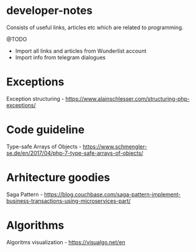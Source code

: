 # developer-notes
Consists of useful links, articles etc which are related to programming. 

@TODO
 * Import all links and articles from Wunderlist account
 * Import info from telegram dialogues

# Exceptions
Exception structuring - https://www.alainschlesser.com/structuring-php-exceptions/

# Code guideline
Type-safe Arrays of Objects - https://www.schmengler-se.de/en/2017/04/php-7-type-safe-arrays-of-objects/

# Arhitecture goodies
Saga Pattern - https://blog.couchbase.com/saga-pattern-implement-business-transactions-using-microservices-part/

# Algorithms
Algoritms visualization - https://visualgo.net/en
